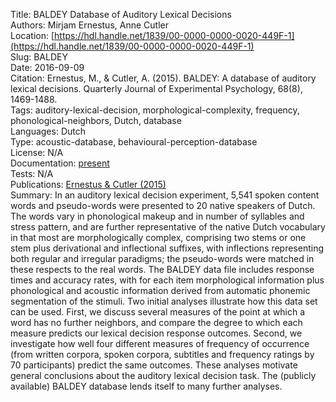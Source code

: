 Title: BALDEY Database of Auditory Lexical Decisions  
Authors: Mirjam Ernestus, Anne Cutler  
Location: [https://hdl.handle.net/1839/00-0000-0000-0020-449F-1](https://hdl.handle.net/1839/00-0000-0000-0020-449F-1)  
Slug: BALDEY  
Date: 2016-09-09  
Citation: Ernestus, M., & Cutler, A. (2015). BALDEY: A database of auditory lexical decisions. Quarterly Journal of Experimental Psychology, 68(8), 1469-1488.  
Tags: auditory-lexical-decision, morphological-complexity, frequency, phonological-neighbors, Dutch, database  
Languages: Dutch  
Type: acoustic-database, behavioural-perception-database  
License: N/A  
Documentation: [present](https://doi.org/10.1080%2F17470218.2014.984730)  
Tests: N/A  
Publications: [Ernestus & Cutler (2015)](https://doi.org/10.1080%2F17470218.2014.984730)  
Summary: In an auditory lexical decision experiment, 5,541 spoken content words and pseudo-words were presented to 20 native speakers of Dutch. The words vary in phonological makeup and in number of syllables and stress pattern, and are further representative of the native Dutch vocabulary in that most are morphologically complex, comprising two stems or one stem plus derivational and inflectional suffixes, with inflections representing both regular and irregular paradigms; the pseudo-words were matched in these respects to the real words. The BALDEY data file includes response times and accuracy rates, with for each item morphological information plus phonological and acoustic information derived from automatic phonemic segmentation of the stimuli. Two initial analyses illustrate how this data set can be used. First, we discuss several measures of the point at which a word has no further neighbors, and compare the degree to which each measure predicts our lexical decision response outcomes. Second, we investigate how well four different measures of frequency of occurrence (from written corpora, spoken corpora, subtitles and frequency ratings by 70 participants) predict the same outcomes. These analyses motivate general conclusions about the auditory lexical decision task. The (publicly available) BALDEY database lends itself to many further analyses.  
